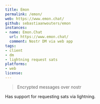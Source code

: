 ```yaml
---
title: Emon
permalink: /emon/
web: https://www.emon.chat/
github: sebastiaanwouters/emon
instances:
- name: Emon.Chat
  url: https://www.emon.chat/
  comment: Nostr DM via web app
tags:
- client
- dm
- lightning request sats
platforms:
- web
license: 
---
```


> Encrypted messages over nostr

Has support for requesting sats via lightning.

